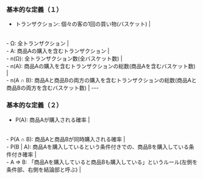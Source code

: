 ### 基本的な定義（１）
- トランザクション: 個々の客の1回の買い物(バスケット) |
<br>
- Ω: 全トランザクション |
<br>
- A: 商品Aの購入を含むトランザクション |
<br>
- n(Ω): 全トランザクション数(全バスケット数) |
<br>
- n(A): 商品Aの購入を含むトランザクションの総数(商品Aを含むバスケット数) |
<br>
- n(A ∩ B): 商品Aと商品Bの両方の購入を含むトランザクションの総数(商品Aと商品Bの両方を含むバスケット数) |
---

### 基本的な定義（２）
- P(A): 商品Aが購入される確率 |
<br>
- P(A ∩ B): 商品Aと商品Bが同時購入される確率 |
<br>
- P(B | A): 商品Aを購入しているという条件付きでの、商品Bを購入している条件付き確率 |
<br>
- A => B: 「商品Aを購入していると商品Bも購入している」というルール(左側を条件部、右側を結論部と呼ぶ) |
